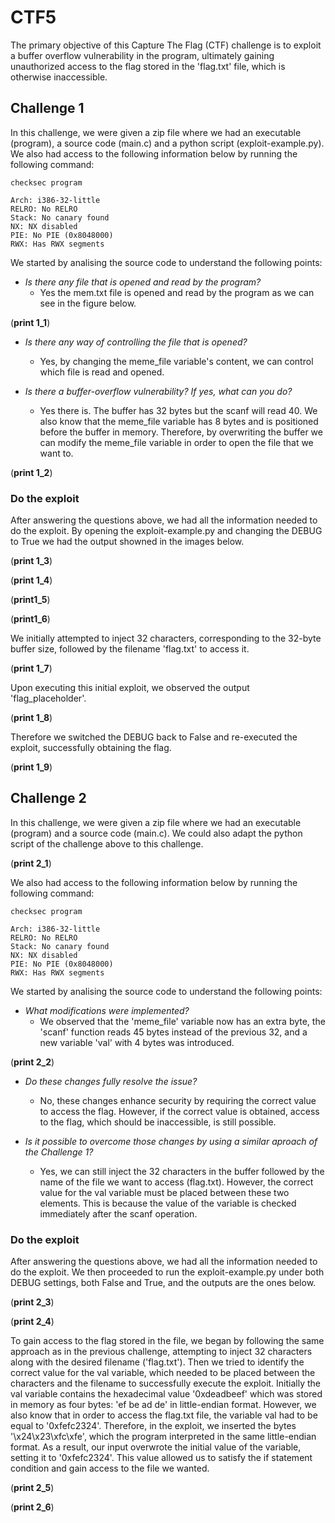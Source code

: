 # CTF5

The primary objective of this Capture The Flag (CTF) challenge is to exploit a buffer overflow vulnerability in the program, ultimately gaining unauthorized access to the flag stored in the 'flag.txt' file, which is otherwise inaccessible.

## Challenge 1

In this challenge, we were given a zip file where we had an executable (program), a source code (main.c) and a python script (exploit-example.py).
We also had access to the following information below by running the following command:

```SHELL
checksec program
```

```
Arch: i386-32-little
RELRO: No RELRO
Stack: No canary found
NX: NX disabled
PIE: No PIE (0x8048000)
RWX: Has RWX segments
```

We started by analising the source code to understand the following points:

- *Is there any file that is opened and read by the program?*
    - Yes the mem.txt file is opened and read by the program as we can see in the figure below.

(**print 1_1**)

- *Is there any way of controlling the file that is opened?* 
    - Yes, by changing the meme_file variable's content, we can control which file is read and opened.

- *Is there a buffer-overflow vulnerability? If yes, what can you do?*
    - Yes there is. The buffer has 32 bytes but the scanf will read 40. We also know that the meme_file variable has 8 bytes and is positioned before the buffer in memory. Therefore, by overwriting the buffer we can modify the meme_file variable in order to open the file that we want to.

(**print 1_2**)


### Do the exploit

After answering the questions above, we had all the information needed to do the exploit.
By opening the exploit-example.py and changing the DEBUG to True we had the output showned in the images below. 

(**print 1_3**)

(**print 1_4**)

(**print1_5**)

(**print1_6**)

We initially attempted to inject 32 characters, corresponding to the 32-byte buffer size, followed by the filename 'flag.txt' to access it.

(**print 1_7**)

Upon executing this initial exploit, we observed the output 'flag_placeholder'.

(**print 1_8**)

Therefore we switched the DEBUG back to False and re-executed the exploit, successfully obtaining the flag.

(**print 1_9**)



## Challenge 2

In this challenge, we were given a zip file where we had an executable (program) and a source code (main.c). We could also adapt the python script of the challenge above to this challenge.

(**print 2_1**)

We also had access to the following information below by running the following command:

```SHELL
checksec program
```

```
Arch: i386-32-little
RELRO: No RELRO
Stack: No canary found
NX: NX disabled
PIE: No PIE (0x8048000)
RWX: Has RWX segments
```

We started by analising the source code to understand the following points:

- *What modifications were implemented?*
    - We observed that the 'meme_file' variable now has an extra byte, the 'scanf' function reads 45 bytes instead of the previous 32, and a new variable 'val' with 4 bytes was introduced.

(**print 2_2**)    

- *Do these changes fully resolve the issue?*
    - No, these changes enhance security by requiring the correct value to access the flag. However, if the correct value is obtained, access to the flag, which should be inaccessible, is still possible.

- *Is it possible to overcome those changes by using a similar aproach of the Challenge 1?*
    - Yes, we can still inject the 32 characters in the buffer followed by the name of the file we want to access (flag.txt). However, the correct value for the val variable must be placed between these two elements. This is because the value of the variable is checked immediately after the scanf operation.


### Do the exploit

After answering the questions above, we had all the information needed to do the exploit.
We then proceeded to run the exploit-example.py under both DEBUG settings, both False and True, and the outputs are the ones below.

(**print 2_3**)

(**print 2_4**)

To gain access to the flag stored in the file, we began by following the same approach as in the previous challenge, attempting to inject 32 characters along with the desired filename ('flag.txt'). Then we tried to identify the correct value for the val variable, which needed to be placed between the characters and the filename to successfully execute the exploit. 
Initially the val variable contains the hexadecimal value '0xdeadbeef' which was stored in memory as four bytes: 'ef be ad de' in little-endian format. However, we also know that in order to access the flag.txt file, the variable val had to be equal to '0xfefc2324'. Therefore, in the exploit, we inserted the bytes '\x24\x23\xfc\xfe', which the program interpreted in the same little-endian format. As a result, our input overwrote the initial value of the variable, setting it to '0xfefc2324'. This value allowed us to satisfy the if statement condition and gain access to the file we wanted.

(**print 2_5**)

(**print 2_6**)
